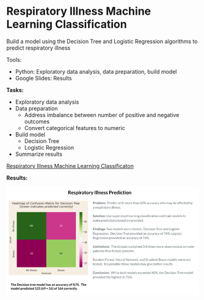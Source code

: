 # Respiratory Illness Machine Learning Classification

Build a model using the Decision Tree and Logistic Regression algorithms to predict respiratory illness

Tools:
* Python: Exploratory data analysis, data preparation, build model
* Google Slides: Results
  
<b>Tasks:</b>
  *  Exploratory data analysis
  *  Data preparation
     *  Address imbalance between number of positive and negative outcomes
     *  Convert categorical features to numeric
  *  Build model
     *  Decision Tree
     *  Logistic Regression
  *  Summarize results

[Respiratory Illness Machine Learning Classificaton](https://github.com/Sarah269/glowing-dollop/blob/main/Respiratory%20Illness/Respiratory.pdf)


<p><b>Results:</b></p>

![Results](https://github.com/Sarah269/glowing-dollop/blob/main/Respiratory%20Illness/RespiratoryIllness.png)

